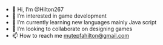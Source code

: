 - 👋 Hi, I’m @Hilton267
- 👀 I’m interested in game development 
- 🌱 I’m currently learning new languages mainly Java script 
- 💞️ I’m looking to collaborate on designing games 
- 📫 How to reach me mutepfahilton@gmail.com 

<!---
Hilton267/Hilton267 is a ✨ special ✨ repository because its `README.md` (this file) appears on your GitHub profile.
You can click the Preview link to take a look at your changes.
--->
